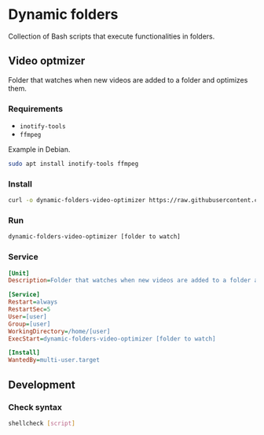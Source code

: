 # Dynamic folders

Collection of Bash scripts that execute functionalities in folders.

## Video optmizer

Folder that watches when new videos are added to a folder and optimizes them.

### Requirements

- `inotify-tools`
- `ffmpeg`

Example in Debian.

``` sh
sudo apt install inotify-tools ffmpeg
```

### Install


``` sh
curl -o dynamic-folders-video-optimizer https://raw.githubusercontent.com/tanrax/dynamic-folders/main/dynamic-folders-video-optimizer.sh && chmod +x dynamic-folders-video-optimizer && sudo mv dynamic-folders-video-optimizer /usr/local/bin
```

### Run

``` sh
dynamic-folders-video-optimizer [folder to watch]
```

### Service

```ini
[Unit]
Description=Folder that watches when new videos are added to a folder and optimizes them.

[Service]
Restart=always
RestartSec=5
User=[user]
Group=[user]
WorkingDirectory=/home/[user]
ExecStart=dynamic-folders-video-optimizer [folder to watch]

[Install]
WantedBy=multi-user.target
```

## Development

### Check syntax

```sh
shellcheck [script]
```
